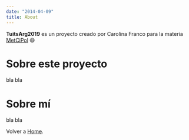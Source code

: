 ```yaml
---
date: "2014-04-09"
title: About
---
```


**TuitsArg2019** es un proyecto creado por Carolina Franco para la materia [MetCiPol](https://tuqmano.github.io/MetodosCiPol/) :smile:

# Sobre este proyecto

bla bla

# Sobre mí 

bla bla


Volver a [Home](/).
